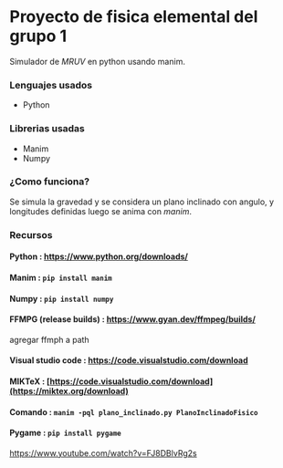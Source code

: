 # Proyecto de fisica elemental del grupo 1
Simulador de *MRUV* en python usando manim.

### Lenguajes usados
- Python

### Librerias usadas

- Manim
- Numpy

### ¿Como funciona?

Se simula la gravedad y se considera un plano inclinado con angulo, y longitudes definidas luego se anima con *manim*.

### Recursos  

#### Python : https://www.python.org/downloads/
#### Manim : `pip install manim`
#### Numpy : `pip install numpy`
#### FFMPG (release builds) : https://www.gyan.dev/ffmpeg/builds/
agregar ffmph a path
#### Visual studio code : https://code.visualstudio.com/download
#### MIKTeX : [https://code.visualstudio.com/download](https://miktex.org/download)
#### Comando : `manim -pql plano_inclinado.py PlanoInclinadoFisico`
#### Pygame : `pip install pygame`

https://www.youtube.com/watch?v=FJ8DBlvRg2s
